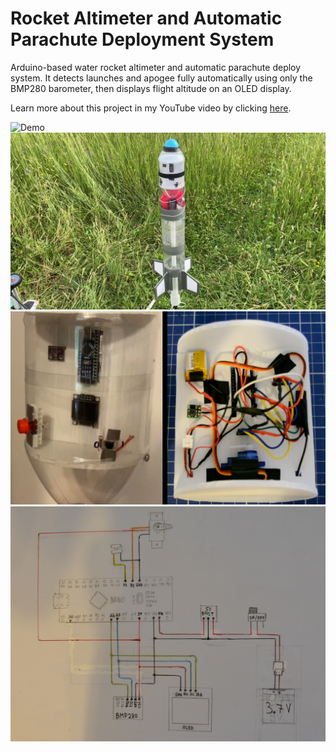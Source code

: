 # Rocket Altimeter and Automatic Parachute Deployment System
Arduino-based water rocket altimeter and automatic parachute deploy system.
It detects launches and apogee fully automatically using only the BMP280 barometer, then displays flight altitude on an OLED display.

Learn more about this project in my YouTube video by clicking [here](https://youtu.be/KEmxApv8yUg).

![Demo](https://github.com/MaelStudio/RocketAltimeter/blob/main/img/demo.gif)
![Rocket](https://github.com/MaelStudio/RocketAltimeter/blob/main/img/rocket.png)
![Front and back of the electronics bay](https://github.com/MaelStudio/RocketAltimeter/blob/main/img/electronics.png)
![Electrical wiring](https://github.com/MaelStudio/RocketAltimeter/blob/main/img/wiring.jpg)
